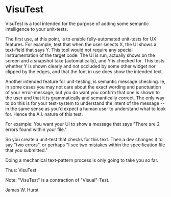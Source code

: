 VisuTest
========

VisuTest is a tool intended for the purpose of adding some semantic intelligence to your unit-tests.

The first use, at this point, is to enable fully-automated unit-tests for UX features. For example, test that when the user selects X, the UI shows a text-field that says Y. This tool would not require any special instrumentation of the target code. The UI is run, actually shows on the screen and a snapshot take (automatically), and Y is checked for. This tests whether Y is shown clearly and not occluded by some other widget nor clipped by the edges, and that the font in use does show the intended text.

Another intended feature for unit-testing, is semantic message checking. Ie, in some cases you may not care about the exact wording and punctuation of your error-message, but you do want you confirm that one is shown to the user and that it is grammatically and semantically correct. The only way to do this is for your test-system to understand the intent of the message -- in the same sense as you'd expect a human user to understand what to look for. Hence the A.I. nature of this test.

For example: You want your UI to show a message that says "There are 2 errors found within your file." 

So you create a unit-test that checks for this text. Then a dev changes it to say "two errors", or perhaps "I see two mistakes within the specification file that you submitted."

Doing a mechanical text-pattern process is only going to take you so far.

Thus: VisuTest


Note: "VisuTest" is a contraction of "Visual"-Test.


James W. Hurst
